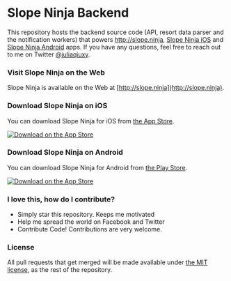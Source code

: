 # Slope Ninja Backend

This repository hosts the backend source code (API, resort data parser and the notification workers) that powers http://slope.ninja, [Slope Ninja iOS](https://itunes.apple.com/us/app/slope-ninja/id1297809634?ls=1&mt=8) and [Slope Ninja Android](https://play.google.com/store/apps/details?id=ninja.slope.app) apps. If you have any questions, feel free to reach out to me on Twitter [@juliaqiuxy](https://twitter.com/juliaqiuxy).

### Visit Slope Ninja on the Web

Slope Ninja is available on the Web at [http://slope.ninja](http://slope.ninja).

### Download Slope Ninja on iOS

You can download Slope Ninja for iOS from [the App Store](https://itunes.apple.com/us/app/slope-ninja/id1297809634?ls=1&mt=8).

[![Download on the App Store](https://github.com/juliaqiuxy/slopeninja-backend/blob/master/.github/appStore.svg)](https://itunes.apple.com/us/app/slope-ninja/id1297809634?ls=1&mt=8)

### Download Slope Ninja on Android

You can download Slope Ninja for Android from [the Play Store](https://play.google.com/store/apps/details?id=ninja.slope.app).

[![Download on the App Store](https://github.com/juliaqiuxy/slopeninja-backend/blob/master/.github/playStore.svg)](https://play.google.com/store/apps/details?id=ninja.slope.app)

<a name="contributing"/>

### I love this, how do I contribute?

* Simply star this repository. Keeps me motivated
* Help me spread the world on Facebook and Twitter
* Contribute Code! Contributions are very welcome.

<a name="license"/>

### License
All pull requests that get merged will be made available under [the MIT license](https://github.com/juliaqiuxy/slopeninja-backend/blob/master/LICENSE.md), as the rest of the repository.
